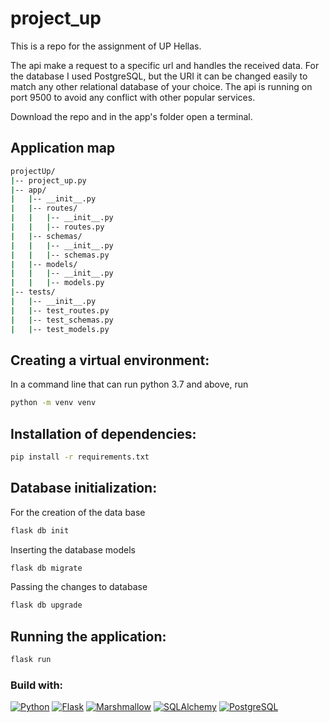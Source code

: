 # project_up
This is a repo for the assignment of UP Hellas.

The api make a request to a specific url and handles the received data.
For the database I used PostgreSQL, but the URI it can be changed easily to match any other relational database of your choice.
The api is running on port 9500 to avoid any conflict with other popular services.

Download the repo and in the app's folder open a terminal.

## Application map

```bash
projectUp/
|-- project_up.py
|-- app/
|   |-- __init__.py
|   |-- routes/
|   |   |-- __init__.py
|   |   |-- routes.py
|   |-- schemas/
|   |   |-- __init__.py
|   |   |-- schemas.py
|   |-- models/
|   |   |-- __init__.py
|   |   |-- models.py
|-- tests/
|   |-- __init__.py
|   |-- test_routes.py
|   |-- test_schemas.py
|   |-- test_models.py
```


## Creating a virtual environment:

In a command line that can run python 3.7 and above, run 

```bash
python -m venv venv
```

## Installation of dependencies: 

```bash
pip install -r requirements.txt
```

## Database initialization:

For the creation of the data base
```bash
flask db init
```

Inserting the database models
```bash
flask db migrate
```

Passing the changes to database
```bash
flask db upgrade
```

## Running the application:

```bash
flask run
```

### Build with:

[![Python](https://img.shields.io/badge/Python-3.x-brightgreen.svg)](https://www.python.org/downloads/)
[![Flask](https://img.shields.io/badge/Flask-1.1.2-brightgreen)](https://flask.palletsprojects.com/en/1.1.x/)
[![Marshmallow](https://img.shields.io/badge/Marshmallow-3.x-brightgreen)](https://marshmallow.readthedocs.io/en/stable/)
[![SQLAlchemy](https://img.shields.io/badge/SQLAlchemy-1.3.x-brightgreen)](https://docs.sqlalchemy.org/en/13/index.html)
[![PostgreSQL](https://img.shields.io/badge/PostgreSQL-13.x-brightgreen)](https://www.postgresql.org/docs/13/index.html)
